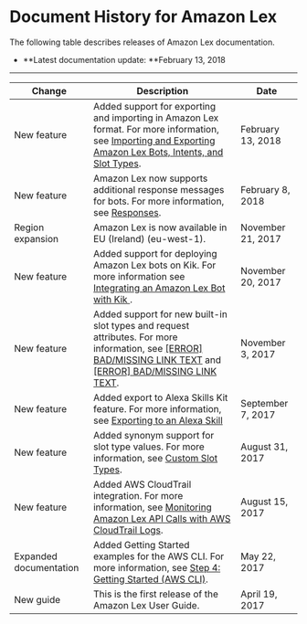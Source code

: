 # Document History for Amazon Lex<a name="doc-history"></a>

The following table describes releases of Amazon Lex documentation\.

+ **Latest documentation update: **February 13, 2018


****  

| Change | Description | Date | 
| --- | --- | --- | 
| New feature | Added support for exporting and importing in Amazon Lex format\. For more information, see [Importing and Exporting Amazon Lex Bots, Intents, and Slot Types](import-export.md)\. | February 13, 2018 | 
| New feature | Amazon Lex now supports additional response messages for bots\. For more information, see [Responses](howitworks-manage-prompts.md#msg-prompts-response)\. | February 8, 2018 | 
| Region expansion | Amazon Lex is now available in EU \(Ireland\) \(eu\-west\-1\)\. | November 21, 2017 | 
| New feature | Added support for deploying Amazon Lex bots on Kik\. For more information see [Integrating an Amazon Lex Bot with Kik ](kik-bot-association.md)\. | November 20, 2017 | 
| New feature | Added support for new built\-in slot types and request attributes\. For more information, see [[ERROR] BAD/MISSING LINK TEXT](howitworks-builtins-slots.md) and [[ERROR] BAD/MISSING LINK TEXT](context-mgmt.md#context-mgmt-request-attribs)\. | November 3, 2017 | 
| New feature | Added export to Alexa Skills Kit feature\. For more information, see [Exporting to an Alexa Skill](export-to-alexa.md) | September 7, 2017 | 
| New feature | Added synonym support for slot type values\. For more information, see [Custom Slot Types](howitworks-custom-slots.md)\. | August 31, 2017 | 
| New feature | Added AWS CloudTrail integration\. For more information, see [Monitoring Amazon Lex API Calls with AWS CloudTrail Logs](monitoring-aws-lex-cloudtrail.md)\.  | August 15, 2017 | 
| Expanded documentation | Added Getting Started examples for the AWS CLI\. For more information, see [Step 4: Getting Started \(AWS CLI\)](gs-cli.md)\. | May 22, 2017 | 
| New guide | This is the first release of the Amazon Lex User Guide\. | April 19, 2017 | 
